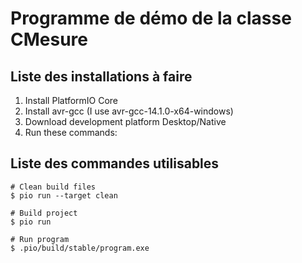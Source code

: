 Programme de démo de la classe CMesure
======================================

Liste des installations à faire
-------------------------------

1. Install PlatformIO Core
2. Install avr-gcc (I use avr-gcc-14.1.0-x64-windows)
3. Download development platform Desktop/Native
4. Run these commands:

Liste des commandes utilisables
-------------------------------

```shell
# Clean build files
$ pio run --target clean

# Build project
$ pio run

# Run program
$ .pio/build/stable/program.exe
```
